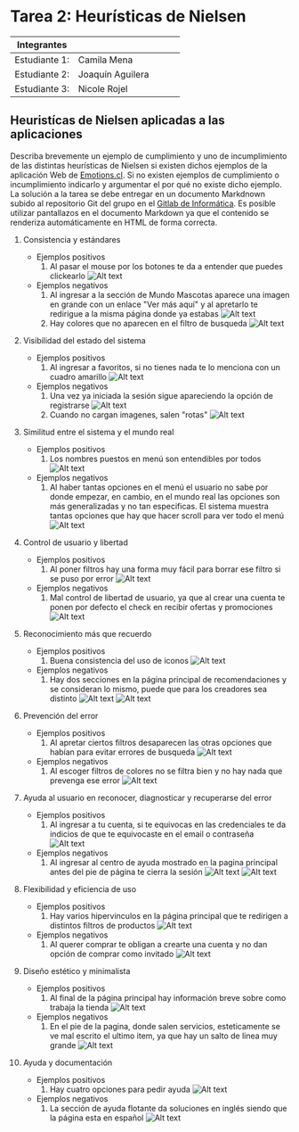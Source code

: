 # Tarea 2: Heurísticas de Nielsen

| Integrantes |   |   |   |   |
|---|---|---|---|---|
| Estudiante 1: | Camila Mena |   |   |   |
| Estudiante 2: | Joaquín Aguilera  |   |   |   |
| Estudiante 3: | Nicole Rojel  |   |   |   |

## Heuristícas de Nielsen aplicadas a las aplicaciones 

Describa brevemente un ejemplo de cumplimiento y uno de incumplimiento de las distintas heurísticas de Nielsen si existen dichos ejemplos de la aplicación Web de [Emotions.cl](https://emotions.cl/). Si no existen ejemplos de cumplimiento o incumplimiento indicarlo y argumentar el por qué no existe dicho ejemplo. La solución a la tarea se debe entregar en un documento Markdnown subido al repositorio Git del grupo en el [Gitlab de Informática](https://gitlab.inf.utfsm.cl/). Es posible utilizar pantallazos en el documento Markdown ya que el contenido se renderiza automáticamente en HTML de forma correcta.

1. Consistencia y estándares 
    * Ejemplos positivos
        1. Al pasar el mouse por los botones te da a entender que puedes clickearlo ![Alt text](images/image-19.png)
    * Ejemplos negativos
        1. Al ingresar a la sección de Mundo Mascotas aparece una imagen en grande con un enlace "Ver más aquí" y al apretarlo te redirigue a la misma página donde ya estabas ![Alt text](images/image-13.png)
        2. Hay colores que no aparecen en el filtro de busqueda ![Alt text](images/image-18.png)

2. Visibilidad del estado del sistema
    * Ejemplos positivos
        1. Al ingresar a favoritos, si no tienes nada te lo menciona con un cuadro amarillo ![Alt text](images/image-12.png)
    * Ejemplos negativos
        1. Una vez ya iniciada la sesión sigue apareciendo la opción de registrarse ![Alt text](images/image-6.png)
        2. Cuando no cargan imagenes, salen "rotas" ![Alt text](images/image-8.png)

3. Similitud entre el sistema y el mundo real
    * Ejemplos positivos
        1. Los nombres puestos en  menú son entendibles por todos ![Alt text](images/image-5.png)
    * Ejemplos negativos
        1. Al haber tantas opciones en el menú el usuario no sabe por donde empezar, en cambio, en el mundo real las opciones son más generalizadas y no tan especificas. El sistema muestra tantas opciones que hay que hacer scroll para ver todo el menú ![Alt text](images/negativo3.png)

4. Control de usuario y libertad
    * Ejemplos positivos
        1. Al poner filtros hay una forma muy fácil para borrar ese filtro si se puso por error ![Alt text](images/image-9.png)
    * Ejemplos negativos
        1. Mal control de libertad de usuario, ya que al crear una cuenta te ponen por defecto el check en recibir ofertas y promociones ![Alt text](images/image-1.png)

5. Reconocimiento más que recuerdo
    * Ejemplos positivos
        1. Buena consistencia del uso de iconos ![Alt text](images/image.png)
    * Ejemplos negativos
        1. Hay dos secciones en la página principal de recomendaciones y se consideran lo mismo, puede que para los creadores sea distinto
        ![Alt text](images/image-10.png) ![Alt text](images/image-11.png)

6. Prevención del error
    * Ejemplos positivos
        1. Al apretar ciertos filtros desaparecen las otras opciones que habían para evitar errores de busqueda ![Alt text](images/image-16.png)
    * Ejemplos negativos
        1. Al escoger filtros de colores no se filtra bien y no hay nada que prevenga ese error ![Alt text](images/negativo6.png.png)

7. Ayuda al usuario en reconocer, diagnosticar y recuperarse del error
    * Ejemplos positivos
        1. Al ingresar a tu cuenta, si te equivocas en las credenciales te da indicios de que te equivocaste en el email o contraseña ![Alt text](images/positivo7.png)
    * Ejemplos negativos
        1. Al ingresar al centro de ayuda mostrado en la pagina principal antes del pie de página te cierra la sesión ![Alt text](images/negativo7.png) ![Alt text](images/negativo7_1.png)

8. Flexibilidad y eficiencia de uso
    * Ejemplos positivos
        1. Hay varios hipervinculos en la página principal que te redirigen a distintos filtros de productos ![Alt text](images/Positivo8.png)
    * Ejemplos negativos
        1. Al querer comprar te obligan a crearte una cuenta y no dan opción de comprar como invitado ![Alt text](images/image-2.png)

9. Diseño estético y minimalista
    * Ejemplos positivos
        1. Al final de la página principal hay información breve sobre como trabaja la tienda ![Alt text](images/image-17.png)
    * Ejemplos negativos
        1. En el pie de la pagina, donde salen servicios, esteticamente se ve mal escrito el ultimo item, ya que hay un salto de linea muy grande ![Alt text](images/image-3.png)

10. Ayuda y documentación
    * Ejemplos positivos
        1. Hay cuatro opciones para pedir ayuda ![Alt text](images/image-14.png)
    * Ejemplos negativos
        1. La sección de ayuda flotante da soluciones en inglés siendo que la página esta en español ![Alt text](images/image-4.png)
    
